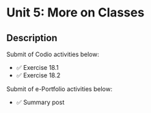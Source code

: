 # Unit 5: More on Classes

## Description

Submit of Codio activities below:
- ✅ Exercise 18.1
- ✅ Exercise 18.2

Submit of e-Portfolio activities below:
- ✅ Summary post
